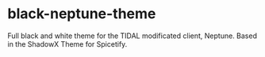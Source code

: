 # black-neptune-theme
Full black and white theme for the TIDAL modificated client, Neptune. Based in the ShadowX Theme for Spicetify.
